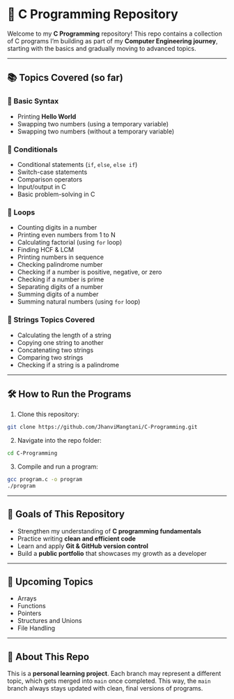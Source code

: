 # 🌟 C Programming Repository

Welcome to my **C Programming** repository!
This repo contains a collection of C programs I’m building as part of my **Computer Engineering journey**, starting with the basics and gradually moving to advanced topics.

---

## 📚 Topics Covered (so far)

### 🔷 Basic Syntax
- Printing **Hello World**
- Swapping two numbers (using a temporary variable)
- Swapping two numbers (without a temporary variable)

### 🔷 Conditionals
- Conditional statements (`if`, `else`, `else if`)
- Switch-case statements
- Comparison operators
- Input/output in C
- Basic problem-solving in C

### 🔷 Loops
- Counting digits in a number  
- Printing even numbers from 1 to N  
- Calculating factorial (using `for` loop)  
- Finding HCF & LCM  
- Printing numbers in sequence  
- Checking palindrome number  
- Checking if a number is positive, negative, or zero  
- Checking if a number is prime  
- Separating digits of a number  
- Summing digits of a number  
- Summing natural numbers (using `for` loop)

### 🔷 Strings Topics Covered

- Calculating the length of a string 
- Copying one string to another 
- Concatenating two strings
- Comparing two strings 
- Checking if a string is a palindrome   

---

## 🛠️ How to Run the Programs
1. Clone this repository:
```bash
git clone https://github.com/JhanviMangtani/C-Programming.git
```
2. Navigate into the repo folder:
```bash
cd C-Programming
```
3. Compile and run a program:
```bash
gcc program.c -o program
./program
```

---

## 🎯 Goals of This Repository
- Strengthen my understanding of **C programming fundamentals**
- Practice writing **clean and efficient code**
- Learn and apply **Git & GitHub version control**
- Build a **public portfolio** that showcases my growth as a developer

---

## 🌱 Upcoming Topics
- Arrays
- Functions
- Pointers
- Structures and Unions
- File Handling

---

## 📌 About This Repo
This is a **personal learning project**. Each branch may represent a different topic, which gets merged into `main` once completed.
This way, the `main` branch always stays updated with clean, final versions of programs.
